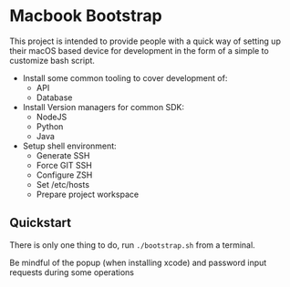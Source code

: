 # Macbook Bootstrap

This project is intended to provide people with a quick way of setting up their macOS based device for development in the form of a simple to customize bash script.

* Install some common tooling to cover development of:
    * API
    * Database
* Install Version managers for common SDK:
    * NodeJS
    * Python
    * Java
* Setup shell environment:
    * Generate SSH
    * Force GIT SSH
    * Configure ZSH
    * Set /etc/hosts
    * Prepare project workspace

## Quickstart

There is only one thing to do, run `./bootstrap.sh` from a terminal.

Be mindful of the popup (when installing xcode) and password input requests during some operations